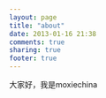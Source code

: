 ```yaml
---
layout: page
title: "about"
date: 2013-01-16 21:38
comments: true
sharing: true
footer: true
---
```

大家好，我是moxiechina